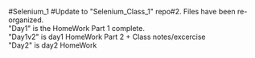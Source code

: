 #Selenium_1
#Update to "Selenium_Class_1" repo#2.
Files have been re-organized.<br>
"Day1" is the HomeWork Part 1 complete.<br>
"Day1v2" is day1 HomeWork Part 2 + Class notes/excercise <br>
"Day2" is day2 HomeWork <br>

